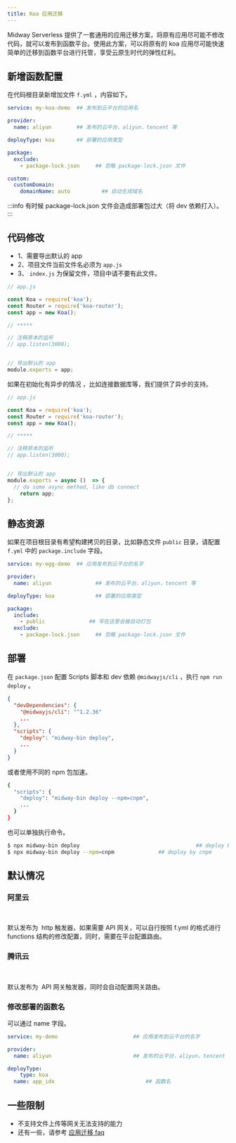 ```yaml
---
title: Koa 应用迁移
---
```


  Midway Serverless 提供了一套通用的应用迁移方案，将原有应用尽可能不修改代码，就可以发布到函数平台。使用此方案，可以将原有的 koa 应用尽可能快速简单的迁移到函数平台进行托管，享受云原生时代的弹性红利。


## 新增函数配置


在代码根目录新增加文件 `f.yml` ，内容如下。


```yaml
service: my-koa-demo  ## 发布到云平台的应用名

provider:
  name: aliyun        ## 发布的云平台，aliyun，tencent 等

deployType: koa       ## 部署的应用类型

package:
  exclude:
    - package-lock.json		## 忽略 package-lock.json 文件

custom:
  customDomain:
    domainName: auto          ## 自动生成域名
```
:::info
有时候 package-lock.json 文件会造成部署包过大（将 dev 依赖打入）。
:::


## 代码修改


- 1、需要导出默认的 app
- 2、项目文件当前文件名必须为  `app.js` 
- 3、 `index.js` 为保留文件，项目中请不要有此文件。



```typescript
// app.js

const Koa = require('koa');
const Router = require('koa-router');
const app = new Koa();

// *****

// 注释原本的监听
// app.listen(3000);


// 导出默认的 app
module.exports = app;
```


如果在初始化有异步的情况 ，比如连接数据库等，我们提供了异步的支持。


```typescript
// app.js

const Koa = require('koa');
const Router = require('koa-router');
const app = new Koa();

// *****

// 注释原本的监听
// app.listen(3000);


// 导出默认的 app
module.exports = async ()  => {
  // do some async method, like db connect
	return app;
};
```


## 静态资源


如果在项目根目录有希望构建拷贝的目录，比如静态文件 `public` 目录，请配置 `f.yml` 中的 `package.include` 字段。
```yaml
service: my-egg-demo  ## 应用发布到云平台的名字

provider:
  name: aliyun        		## 发布的云平台，aliyun，tencent 等

deployType: koa       		## 部署的应用类型

package:
  include: 
    - public              ## 写在这里会被自动打包
  exclude:
    - package-lock.json		## 忽略 package-lock.json 文件
```




## 部署


在 `package.json` 配置 Scripts 脚本和 dev 依赖 `@midwayjs/cli` ，执行 `npm run deploy` 。
```json
{
  "devDependencies": {
    "@midwayjs/cli": "^1.2.36"
    ...
  },
  "scripts": {
    "deploy": "midway-bin deploy",
    ...
  }
}
```
或者使用不同的 npm 包加速。
```bash
{
  "scripts": {
    "deploy": "midway-bin deploy --npm=cnpm",
    ...
  }
}
```
也可以单独执行命令。
```bash
$ npx midway-bin deploy										## deploy by npm
$ npx midway-bin deploy --npm=cnpm				## deploy by cnpm
```


## 默认情况


### 阿里云
**​**

默认发布为  http 触发器，如果需要 API 网关，可以自行按照 f.yml 的格式进行 functions 结构的修改配置，同时，需要在平台配置路由。


### 腾讯云
**​**

默认发布为  API 网关触发器，同时会自动配置网关路由。
​

### 修改部署的函数名


可以通过 name 字段。
```yaml
service: my-demo  						## 应用发布到云平台的名字

provider:
  name: aliyun       					## 发布的云平台，aliyun，tencent 等

deployType: 
	type: koa
  name: app_idx								## 函数名
```


## 一些限制


- 不支持文件上传等网关无法支持的能力
- 还有一些，请参考 [应用迁移 faq](migrate_faq)